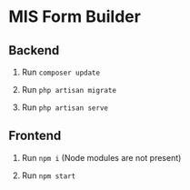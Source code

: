 # MIS Form Builder

## Backend

1. Run ``` composer update ```

2. Run ``` php artisan migrate ```

3. Run ``` php artisan serve ```

## Frontend

1. Run ``` npm i ``` (Node modules are not present)

2. Run ``` npm start ```
